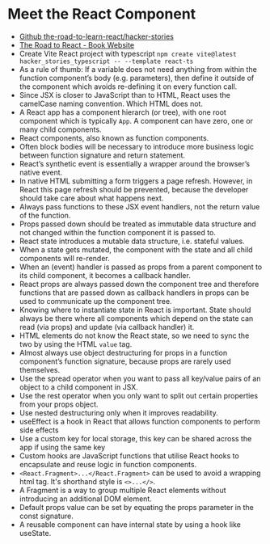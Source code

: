 # Meet the React Component

- [Github the-road-to-learn-react/hacker-stories](https://github.com/the-road-to-learn-react/hacker-stories)
- [The Road to React - Book Website](https://www.roadtoreact.com/)
- Create Vite React project with typescript `npm create vite@latest hacker_stories_typescript -- --template react-ts`
- As a rule of thumb: If a variable does not need anything from within the function component’s body (e.g. parameters), then define it outside of the component which avoids re-defining it on every function call.
- Since JSX is closer to JavaScript than to HTML, React uses the camelCase naming convention. Which HTML does not.
- A React app has a component hierarch (or tree), with one root component which is typically `App`. A component can have zero, one or many child components.
- React components, also known as function components.
- Often block bodies will be necessary to introduce more business logic between function signature and return statement.
- React’s synthetic event is essentially a wrapper around the browser’s native event.
- In native HTML submitting a form triggers a page refresh. However, in React this page refresh should be prevented, because the developer should take care about what happens next.
- Always pass functions to these JSX event handlers, not the return value of the function.
- Props passed down should be treated as immutable data structure and not changed within the function component it is passed to.
- React state introduces a mutable data structure, i.e. stateful values.
- When a state gets mutated, the component with the state and all child components will re-render.
- When an (event) handler is passed as props from a parent component to its child component, it becomes a callback handler.
- React props are always passed down the component tree and therefore functions that are passed down as callback handlers in props can be used to communicate up the component tree.
- Knowing where to instantiate state in React is important. State should always be there where all components which depend on the state can read (via props) and update (via callback handler) it.
- HTML elements do not know the React state, so we need to sync the two by using the HTML `value` tag.
- Almost always use object destructuring for props in a function component’s function signature, because props are rarely used themselves.
- Use the spread operator when you want to pass all key/value pairs of an object to a child component in JSX.
- Use the rest operator when you only want to split out certain properties from your props object.
- Use nested destructuring only when it improves readability.
- useEffect is a hook in React that allows function components to perform side effects
- Use a custom key for local storage, this key can be shared across the app if using the same key
- Custom hooks are JavaScript functions that utilise React hooks to encapsulate and reuse logic in function components.
- `<React.Fragment>...</React.Fragment>` can be used to avoid a wrapping html tag. It's shorthand style is `<>...</>`.
- A Fragment is a way to group multiple React elements without introducing an additional DOM element.
- Default props value can be set by equating the props parameter in the const signature.
- A reusable component can have internal state by using a hook like useState.